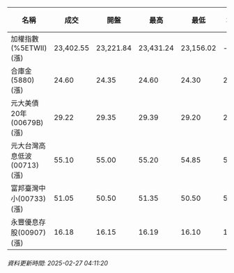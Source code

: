 | 名稱 | 成交 | 開盤 | 最高 | 最低 | 均價 | 成交金額(億) | 昨收 | 漲跌幅 | 漲跌 | 總量 | 昨量 | 振幅 |
| -------- | -------- | -------- | -------- |-------- | -------- | -------- |-------- |-------- |-------- | -------- | -------- |-------- |
|加權指數(%5ETWII) (漲)|23,402.55|23,221.84|23,431.24|23,156.02|-|3,690.72|23,285.72|0.50%|116.83|6,833,813|0|1.18%|
|合庫金(5880) (漲)|24.60|24.35|24.60|24.30|24.47|2.15|24.35|1.03%|0.25|8,792|8,391|1.23%|
|元大美債20年(00679B) (漲)|29.22|29.35|29.39|29.20|29.30|28.51|28.96|0.90%|0.26|97,319|66,895|0.66%|
|元大台灣高息低波(00713) (漲)|55.10|55.00|55.20|54.85|55.03|5.45|55.05|0.09%|0.05|9,907|10,697|0.64%|
|富邦臺灣中小(00733) (漲)|51.05|50.50|51.35|50.50|51.11|0.877|50.50|1.09%|0.55|1,715|2,300|1.68%|
|永豐優息存股(00907) (漲)|16.18|16.15|16.19|16.10|16.15|0.497|16.10|0.50%|0.08|3,075|4,083|0.56%|
###### 資料更新時間: 2025-02-27 04:11:20